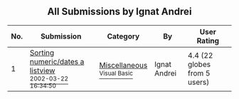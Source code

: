 ﻿<div align="center">

## All Submissions by Ignat Andrei

</div>

No.  | Submission | Category | By   | User Rating
---- | ---------- | -------- | ---- | -----------
1 | [Sorting numeric/dates a listview<br /><sup>2002-03-22 16:34:50</sup>](https://github.com/Planet-Source-Code/ignat-andrei-sorting-numeric-dates-a-listview__1-32950) | [Miscellaneous<br /><sup>Visual Basic</sup>](../ByCategory/miscellaneous__1-1.md) | Ignat Andrei | 4.4 (22 globes from 5 users)
